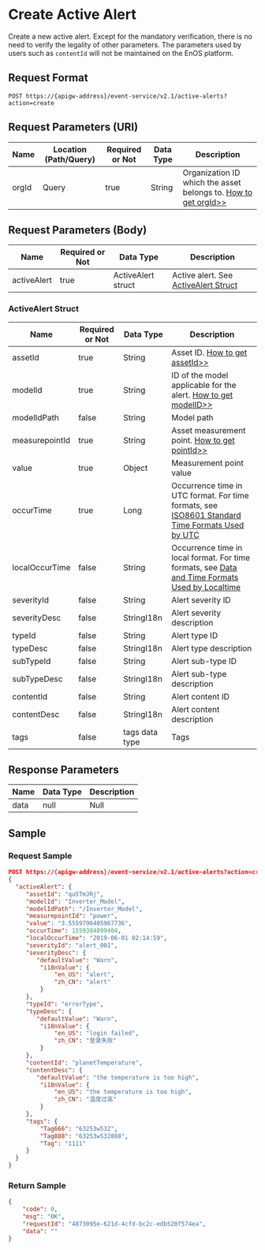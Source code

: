 # Create Active Alert

Create a new active alert. Except for the mandatory verification, there is no need to verify the legality of other parameters. The parameters used by users such as `contentId` will not be maintained on the EnOS platform.

## Request Format

```
POST https://{apigw-address}/event-service/v2.1/active-alerts?action=create
```

## Request Parameters (URI)

| Name | Location (Path/Query) | Required or Not | Data Type | Description |
|---------------|------------------|----------|-----------|--------------|
| orgId         | Query            | true     | String    | Organization ID which the asset belongs to. [How to get orgId>>](/docs/api/en/latest/api_faqs#how-to-get-organization-id-orgid-orgid)           |


## Request Parameters (Body)
| Name            | Required or Not | Data Type | Description |
|------|-----------------|-----------|-------------|
| activeAlert  | true | ActiveAlert struct  | Active alert. See [ActiveAlert Struct](create_active_alert#activealert-struct-activelert) |


### ActiveAlert Struct <activealert>

| Name            | Required or Not | Data Type | Description |
|------|-----------------|-----------|-------------|
| assetId        | true     | String    | Asset ID. [How to get assetId>>](/docs/api/en/latest/api_faqs.html#how-to-get-asset-id-assetid-assetid)    |
| modelId          | true    | String    | ID of the model applicable for the alert. [How to get modelID>>](/docs/api/en/latest/api_faqs#how-to-get-model-id-modelid-modelid)  |
| modelIdPath    | false        | String       | Model path|
| measurepointId | true         | String       | Asset measurement point. [How to get pointId>>](/docs/api/en/latest/api_faqs#how-to-get-the-measuremet-point-pointid-pointid) |
| value          | true         | Object       | Measurement point value|
| occurTime      | true         | Long         | Occurrence time in UTC format. For time formats, see [ISO8601 Standard Time Formats Used by UTC](/docs/api/zh_CN/latest/api_faqs.html#utciso8601)              |
| localOccurTime | false        | String       | Occurrence time in local format. For time formats, see [Data and Time Formats Used by Localtime](/docs/api/zh_CN/latest/api_faqs.html#localtime)|
| severityId     | false        | String       | Alert severity ID                 |
| severityDesc   | false        | StringI18n   | Alert severity description                 |
| typeId         | false        | String       | Alert type ID                 |
| typeDesc       | false        | StringI18n   | Alert type description                 |
| subTypeId      | false        | String       | Alert sub-type ID               |
| subTypeDesc    | false        | StringI18n   | Alert sub-type description               |
| contentId      | false        | String       | Alert content ID                 |
| contentDesc    | false        | StringI18n   | Alert content description                 |
| tags           | false        | tags data type | Tags|




## Response Parameters

| Name | Data Type     | Description          |
|-------|----------------|---------------------------|
| data | null | Null |



## Sample

### Request Sample

```json
POST https://{apigw-address}/event-service/v2.1/active-alerts?action=create&orgId=1c499110e8800000
{
  "activeAlert": {
	 "assetId": "qu5TmJRj",
	 "modelId": "Inverter_Model",
	 "modelIdPath": "/Inverter_Model",
	 "measurepointId": "power",
	 "value": "3.5559796405967736",
	 "occurTime": 1559304899404,
	 "localOccurTime": "2019-06-01 02:14:59",
	 "severityId": "alert_001",
	 "severityDesc": {
        "defaultValue": "Warn",
		 "i18nValue": {
			 "en_US": "alert",
			 "zh_CN": "alert"
		 }
	 },
	 "typeId": "errorType",
	 "typeDesc": {
        "defaultValue": "Warn",
		 "i18nValue": {
			 "en_US": "login failed",
			 "zh_CN": "登录失败"
		 }
	 },
	 "contentId": "planetTemperature",
	 "contentDesc": {
        "defaultValue": "the temperature is too high",
		 "i18nValue": {
			 "en_US": "the temperature is too high",
			 "zh_CN": "温度过高"
		 }
	 },
	 "tags": {
		 "Tag666": "63253w532",
		 "Tag888": "63253w532888",
		 "Tag": "1111"
	 }
  }
}
```

### Return Sample

```json
{
	"code": 0,
	"msg": "OK",
	"requestId": "4873095e-621d-4cfd-bc2c-edb520f574ea",
	"data": ""
}
```

